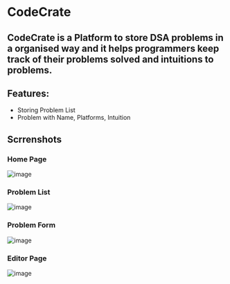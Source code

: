 # CodeCrate
## CodeCrate is a Platform to store DSA problems in a organised way and it helps programmers keep track of their problems solved and intuitions to problems.

## Features:
- Storing Problem List
- Problem with Name, Platforms, Intuition


## Scrrenshots

### Home Page
![image](https://github.com/Nishantth1/CodeCrate/assets/97899868/37c1939d-c6ad-4b47-affa-d62caddf620f)

### Problem List
![image](https://github.com/Nishantth1/CodeCrate/assets/97899868/09cb762b-24e6-43f7-b7d8-44caa69c022e)

### Problem Form
![image](https://github.com/Nishantth1/CodeCrate/assets/97899868/16ee7ab1-e68a-4a0d-be8d-37d249988616)

### Editor Page
![image](https://github.com/Nishantth1/CodeCrate/assets/97899868/32e00878-4113-4136-86e4-f68ff749a5d5)

